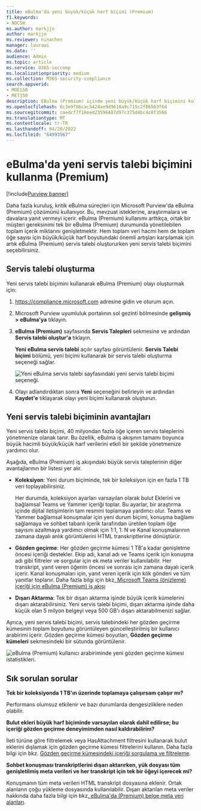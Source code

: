 ```yaml
---
title: eBulma'da yeni büyük/küçük harf biçimi (Premium)
f1.keywords:
- NOCSH
ms.author: markjjo
author: markjjo
ms.reviewer: ninachen
manager: laurawi
ms.date: ''
audience: Admin
ms.topic: article
ms.service: O365-seccomp
ms.localizationpriority: medium
ms.collection: M365-security-compliance
search.appverid:
- MOE150
- MET150
description: EBulma (Premium) içinde yeni büyük/küçük harf biçimini kullanarak kümeleri gözden geçirmek ve artan diğer sınırlardan ve yeni işlevlerden yararlanmak için daha fazla öğe ekleyebilirsiniz.
ms.openlocfilehash: 6c3e9f86cac5424ae9d9610a9c715c2f86563f64
ms.sourcegitcommit: caedcf7f16eed23596487d97c375d4bc4c8f3566
ms.translationtype: MT
ms.contentlocale: tr-TR
ms.lasthandoff: 04/20/2022
ms.locfileid: "64993567"
---
```

# <a name="use-the-new-case-format-in-ediscovery-premium"></a>eBulma'da yeni servis talebi biçimini kullanma (Premium)

[!include[Purview banner](../includes/purview-rebrand-banner.md)]

Daha fazla kuruluş, kritik eBulma süreçleri için Microsoft Purview'da eBulma (Premium) çözümünü kullanıyor. Bu, mevzuat isteklerine, araştırmalara ve davalara yanıt vermeyi içerir. eBulma (Premium) kullanımı arttıkça, ortak bir müşteri gereksinimi tek bir eBulma (Premium) durumunda yönetilebilen toplam içerik miktarını genişletmektir. Hem toplam veri hacmi hem de toplam öğe sayısı için büyük/küçük harf boyutundaki önemli artışları karşılamak için artık eBulma (Premium) servis talebi oluştururken yeni servis talebi biçimini seçebilirsiniz.  

## <a name="create-a-case"></a>Servis talebi oluşturma

Yeni servis talebi biçimini kullanarak eBulma (Premium) olayı oluşturmak için:

1. <https://compliance.microsoft.com> adresine gidin ve oturum açın.

2. Microsoft Purview uyumluluk portalının sol gezinti bölmesinde **gelişmiş > eBulma'ya** tıklayın.

3. **eBulma (Premium)** sayfasında **Servis Talepleri** sekmesine ve ardından **Servis talebi oluştur'a** tıklayın.

   **Yeni eBulma servis talebi** açılır sayfası görüntülenir. **Servis Talebi biçimi** bölümü, yeni biçimi kullanarak bir servis talebi oluşturma seçeneği sağlar.

   ![Yeni eBulma servis talebi sayfasındaki yeni servis talebi biçimi seçeneği.](..\media\AeDNewCaseFormat1.png)

4. Olayı adlandırdıktan sonra **Yeni** seçeneğini belirleyin ve ardından **Kaydet'e** tıklayarak olayı yeni biçimi kullanarak oluşturun.

## <a name="benefits-of-the-new-case-format"></a>Yeni servis talebi biçiminin avantajları

Yeni servis talebi biçimi, 40 milyondan fazla öğe içeren servis taleplerini yönetmenize olanak tanır. Bu özellik, eBulma iş akışının tamamı boyunca büyük hacimli büyük/küçük harf verilerini etkili bir şekilde yönetmenize yardımcı olur.

Aşağıda, eBulma (Premium) iş akışındaki büyük servis taleplerinin diğer avantajlarının bir listesi yer alır.

- **Koleksiyon**: Yeni durum biçiminde, tek bir koleksiyon için en fazla 1 TB veri toplayabilirsiniz.

   Her durumda, koleksiyon ayarları varsayılan olarak bulut Eklerini ve bağlamsal Teams ve Yammer içeriği toplar. Bu ayarlar, bir araştırma içinde dijital iletişimlerin tam resmini toplamaya yardımcı olur. Teams ve Yammer bağlamsal konuşmalar için yeni durum biçimi, konuşma bağlamı sağlamaya ve sohbet tabanlı içerik tarafından üretilen toplam öğe sayısını azaltmaya yardımcı olmak için 1:1, 1: N ve Kanal konuşmalarının zamana dayalı anlık görüntülerini HTML transkriptlerine dönüştürür.  

- **Gözden geçirme**: Her gözden geçirme kümesi 1 TB'a kadar genişletme öncesi içeriği destekler. Ekip adı, kanal adı ve Teams içerik için konuşma adı gibi filtreler ve sorgular için ek meta veriler kullanılabilir. Her transkript, yanıt veren öğenin öncesi ve sonrası için zamana dayalı içerik içerir. Kanal konuşmaları için, yanıt veren içerik için kök gönderi ve tüm yanıtlar toplanır. Daha fazla bilgi için bkz[. Microsoft Teams (önizleme) içeriği için eBulma (Premium) iş akışı](teams-workflow-in-advanced-ediscovery.md)

- **Dışarı Aktarma**: Tek bir dışarı aktarma işinde büyük içerik kümelerini dışarı aktarabilirsiniz. Yeni servis talebi biçimi, dışarı aktarma işinde daha küçük olan 5 milyon belgeyi veya 500 GB'ı dışarı aktarabilmenizi sağlar.

Ayrıca, yeni servis talebi biçimi, servis talebindeki her gözden geçirme kümesinin toplam boyutunu görüntüleyen güncelleştirilmiş bir kullanıcı arabirimi içerir. Gözden geçirme kümesi boyutları, **Gözden geçirme kümeleri** sekmesindeki bir sütunda görüntülenir.

![eBulma (Premium) kullanıcı arabiriminde yeni gözden geçirme kümesi istatistikleri.](..\media\LargeCaseUI.png)

## <a name="frequently-asked-questions"></a>Sık sorulan sorular

**Tek bir koleksiyonda 1 TB'ın üzerinde toplamaya çalışırsam çalışır mı?**

Performans olumsuz etkilenir ve bazı durumlarda dengesizliklere neden olabilir.

**Bulut ekleri büyük harf biçiminde varsayılan olarak dahil edilirse; bu içeriği gözden geçirme deneyimimden nasıl kaldırabilirim?**  

İleti türüne göre filtrelemek veya HasAttachment filtresini kullanarak bulut eklerini dışlamak için gözden geçirme kümesi filtrelerini kullanın. Daha fazla bilgi için bkz. [Gözden geçirme kümesindeki içeriği sorgulama ve filtreleme](review-set-search.md).

**Sohbet konuşması transkriptlerini dışarı aktarırken, yük dosyası tüm genişletilmiş meta verileri ve her transkript için tek bir öğeyi içerecek mi?**

Konuşmanın tüm meta verileri HTML transkript dosyasına eklenir.  Ortak alanların çoğu yükleme dosyasında kullanılabilir. Dışarı aktarılan meta veriler hakkında daha fazla bilgi için bkz[. eBulma'da (Premium) belge meta veri alanları](document-metadata-fields-in-Advanced-eDiscovery.md).
